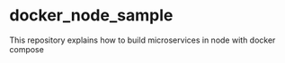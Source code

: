 # docker_node_sample
This repository explains how to build microservices in node with docker compose

